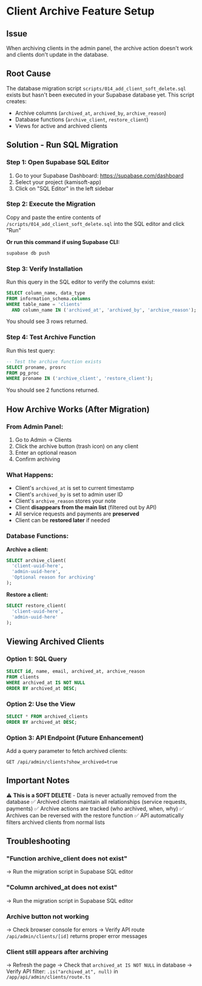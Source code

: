 # Client Archive Feature Setup

## Issue
When archiving clients in the admin panel, the archive action doesn't work and clients don't update in the database.

## Root Cause
The database migration script `scripts/014_add_client_soft_delete.sql` exists but hasn't been executed in your Supabase database yet. This script creates:
- Archive columns (`archived_at`, `archived_by`, `archive_reason`)
- Database functions (`archive_client`, `restore_client`)
- Views for active and archived clients

## Solution - Run SQL Migration

### Step 1: Open Supabase SQL Editor
1. Go to your Supabase Dashboard: https://supabase.com/dashboard
2. Select your project (kamisoft-app)
3. Click on "SQL Editor" in the left sidebar

### Step 2: Execute the Migration
Copy and paste the entire contents of `/scripts/014_add_client_soft_delete.sql` into the SQL editor and click "Run"

**Or run this command if using Supabase CLI:**
```bash
supabase db push
```

### Step 3: Verify Installation
Run this query in the SQL editor to verify the columns exist:
```sql
SELECT column_name, data_type
FROM information_schema.columns
WHERE table_name = 'clients'
  AND column_name IN ('archived_at', 'archived_by', 'archive_reason');
```

You should see 3 rows returned.

### Step 4: Test Archive Function
Run this test query:
```sql
-- Test the archive function exists
SELECT proname, prosrc
FROM pg_proc
WHERE proname IN ('archive_client', 'restore_client');
```

You should see 2 functions returned.

## How Archive Works (After Migration)

### From Admin Panel:
1. Go to Admin → Clients
2. Click the archive button (trash icon) on any client
3. Enter an optional reason
4. Confirm archiving

### What Happens:
- Client's `archived_at` is set to current timestamp
- Client's `archived_by` is set to admin user ID
- Client's `archive_reason` stores your note
- Client **disappears from the main list** (filtered out by API)
- All service requests and payments are **preserved**
- Client can be **restored later** if needed

### Database Functions:

**Archive a client:**
```sql
SELECT archive_client(
  'client-uuid-here',
  'admin-uuid-here',
  'Optional reason for archiving'
);
```

**Restore a client:**
```sql
SELECT restore_client(
  'client-uuid-here',
  'admin-uuid-here'
);
```

## Viewing Archived Clients

### Option 1: SQL Query
```sql
SELECT id, name, email, archived_at, archive_reason
FROM clients
WHERE archived_at IS NOT NULL
ORDER BY archived_at DESC;
```

### Option 2: Use the View
```sql
SELECT * FROM archived_clients
ORDER BY archived_at DESC;
```

### Option 3: API Endpoint (Future Enhancement)
Add a query parameter to fetch archived clients:
```
GET /api/admin/clients?show_archived=true
```

## Important Notes

⚠️ **This is a SOFT DELETE** - Data is never actually removed from the database
✅ Archived clients maintain all relationships (service requests, payments)
✅ Archive actions are tracked (who archived, when, why)
✅ Archives can be reversed with the restore function
✅ API automatically filters archived clients from normal lists

## Troubleshooting

### "Function archive_client does not exist"
→ Run the migration script in Supabase SQL editor

### "Column archived_at does not exist"
→ Run the migration script in Supabase SQL editor

### Archive button not working
→ Check browser console for errors
→ Verify API route `/api/admin/clients/[id]` returns proper error messages

### Client still appears after archiving
→ Refresh the page
→ Check that `archived_at IS NOT NULL` in database
→ Verify API filter: `.is("archived_at", null)` in `/app/api/admin/clients/route.ts`